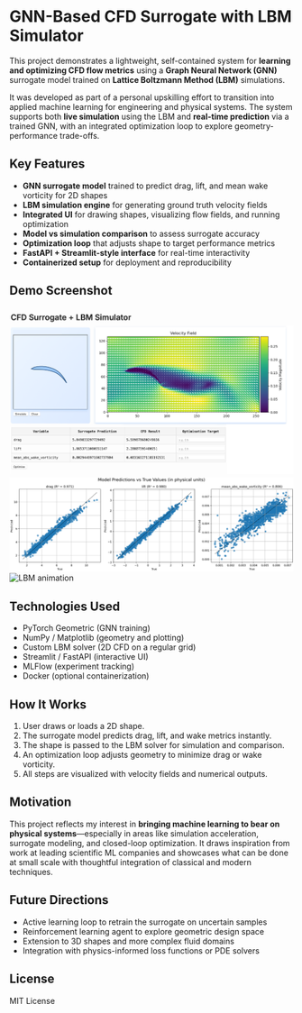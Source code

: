 # GNN-Based CFD Surrogate with LBM Simulator

This project demonstrates a lightweight, self-contained system for **learning and optimizing CFD flow metrics** using a **Graph Neural Network (GNN)** surrogate model trained on **Lattice Boltzmann Method (LBM)** simulations.

It was developed as part of a personal upskilling effort to transition into applied machine learning for engineering and physical systems. The system supports both **live simulation** using the LBM and **real-time prediction** via a trained GNN, with an integrated optimization loop to explore geometry-performance trade-offs.

## Key Features

- **GNN surrogate model** trained to predict drag, lift, and mean wake vorticity for 2D shapes
- **LBM simulation engine** for generating ground truth velocity fields
- **Integrated UI** for drawing shapes, visualizing flow fields, and running optimization
- **Model vs simulation comparison** to assess surrogate accuracy
- **Optimization loop** that adjusts shape to target performance metrics
- **FastAPI + Streamlit-style interface** for real-time interactivity
- **Containerized setup** for deployment and reproducibility

## Demo Screenshot

![Surrogate vs LBM Screenshot](doc/screenshot.png)
![Training performance](doc/r2_wings.png)
![LBM animation](doc/velocity.gif)

## Technologies Used

- PyTorch Geometric (GNN training)
- NumPy / Matplotlib (geometry and plotting)
- Custom LBM solver (2D CFD on a regular grid)
- Streamlit / FastAPI (interactive UI)
- MLFlow (experiment tracking)
- Docker (optional containerization)

## How It Works

1. User draws or loads a 2D shape.
2. The surrogate model predicts drag, lift, and wake metrics instantly.
3. The shape is passed to the LBM solver for simulation and comparison.
4. An optimization loop adjusts geometry to minimize drag or wake vorticity.
5. All steps are visualized with velocity fields and numerical outputs.

## Motivation

This project reflects my interest in **bringing machine learning to bear on physical systems**—especially in areas like simulation acceleration, surrogate modeling, and closed-loop optimization. It draws inspiration from work at leading scientific ML companies and showcases what can be done at small scale with thoughtful integration of classical and modern techniques.

## Future Directions

- Active learning loop to retrain the surrogate on uncertain samples
- Reinforcement learning agent to explore geometric design space
- Extension to 3D shapes and more complex fluid domains
- Integration with physics-informed loss functions or PDE solvers

## License

MIT License
